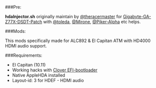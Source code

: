 ###Pre:

**hdaInjector.sh** originally maintain by [@theracermaster](https://github.com/theracermaster/) for [Gigabyte-GA-Z77X-DSDT-Patch](https://github.com/theracermaster/Gigabyte-GA-Z77X-DSDT-Patch) with [@toleda](https://github.com/theracermaster/), [@Mirone](https://github.com/Mirone/), [@Piker-Alpha](https://github.com/Piker-Alpha/) etc helps.

###Mods:

This mods specifically made for ALC892 & El Capitan ATM with HD4000 HDMI audio support.

###Requirements:

- El Capitan (10.11)
- Working hacks with [Clover EFI-bootloader](http://sourceforge.net/projects/cloverefiboot/)
- Native AppleHDA installed
- Layout-id: 3 for HDEF - HDMI audio
